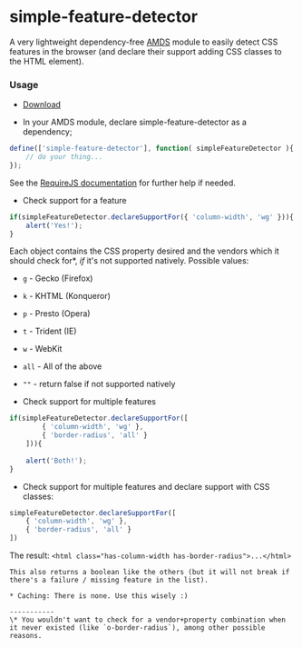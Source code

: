 # simple-feature-detector

A very lightweight dependency-free [AMDS](http://wiki.commonjs.org/wiki/Modules/AsynchronousDefinition) module to easily detect CSS features in the browser (and declare their support adding CSS classes to the HTML element).

### Usage
* [Download](https://github.com/adam-lynch/simple-feature-detector/raw/master/simple-feature-detector.min.js)

* In your AMDS module, declare simple-feature-detector as a dependency;
```js
define(['simple-feature-detector'], function( simpleFeatureDetector ){
    // do your thing...
});
```
See the [RequireJS documentation](http://requirejs.org/docs/start.html) for further help if needed.

* Check support for a feature
```js
if(simpleFeatureDetector.declareSupportFor({ 'column-width', 'wg' })){
    alert('Yes!');
}
```
Each object contains the CSS property desired and the vendors which it should check for*, _if_ it's not supported natively. 
Possible values:
 * `g` - Gecko (Firefox)
 * `k` - KHTML (Konqueror)
 * `p` - Presto (Opera)
 * `t` - Trident (IE)
 * `w` - WebKit
 * `all` - All of the above
 * `""` - return false if not supported natively

* Check support for multiple features
```js
if(simpleFeatureDetector.declareSupportFor([
        { 'column-width', 'wg' },
        { 'border-radius', 'all' }
    ])){
   
    alert('Both!');
}
```
* Check support for multiple features and declare support with CSS classes:
```js
simpleFeatureDetector.declareSupportFor([
    { 'column-width', 'wg' },
    { 'border-radius', 'all' }
])
```
The result: `<html class="has-column-width has-border-radius">...</html>`
```
This also returns a boolean like the others (but it will not break if there's a failure / missing feature in the list).

* Caching: There is none. Use this wisely :)

-----------
\* You wouldn't want to check for a vendor+property combination when it never existed (like `o-border-radius`), among other possible reasons. 